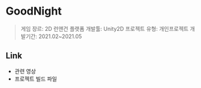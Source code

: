 # GoodNight
>게임 장르: 2D 런앤건 플랫폼
>개발툴: Unity2D
>프로젝트 유형: 개인프로젝트
>개발기간: 2021.02~2021.05

## Link
- 관련 영상
- 프로젝트 빌드 파일
